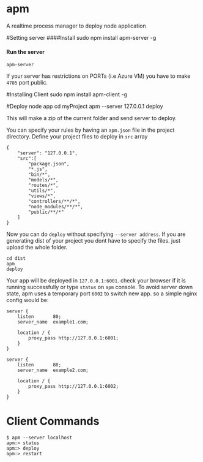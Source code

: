 # apm
A realtime process manager to deploy node application

#Setting server
####Install
	sudo npm install apm-server -g
#### Run the server
	apm-server
If your server has restrictions on PORTs (i.e Azure VM) you have to make `4785` port public.

#Installing Client
	sudo npm install apm-client -g

#Deploy node app
	cd myProject
	apm --server 127.0.0.1
	deploy

This will make a zip of the current folder and send server to deploy.

You can specify your rules by having an `apm.json` file in the project directory. Define your project files to deploy in `src` array

	{
		"server": "127.0.0.1",
		"src":[
			"package.json",
			"*.js",
			"bin/*",
			"models/*",
			"routes/*",
			"utils/*",
			"views/*",
			"controllers/**/*",
			"node_modules/**/*",
			"public/**/*"
		]
	}

Now you can do `deploy` without specifying `--server address`. If you are generating dist of your project you dont have to specify the files. just upload the whole folder.

	cd dist
	apm
	deploy
	
Your app will be deployed in `127.0.0.1:6001`. check your browser if it is running successfully or type `status` on `apm` console. To avoid server down state, apm uses a temporary port `6002` to switch new app. so a simple nginx config would be:

	server {
		listen       80;
		server_name  example1.com;

		location / {
			proxy_pass http://127.0.0.1:6001;
		}
	}

	server {
		listen       80;
		server_name  example2.com;

		location / {
			proxy_pass http://127.0.0.1:6002;
		}
	}


# Client Commands
	$ apm --server localhost
	apm:> status
	apm:> deploy
	apm:> restart

